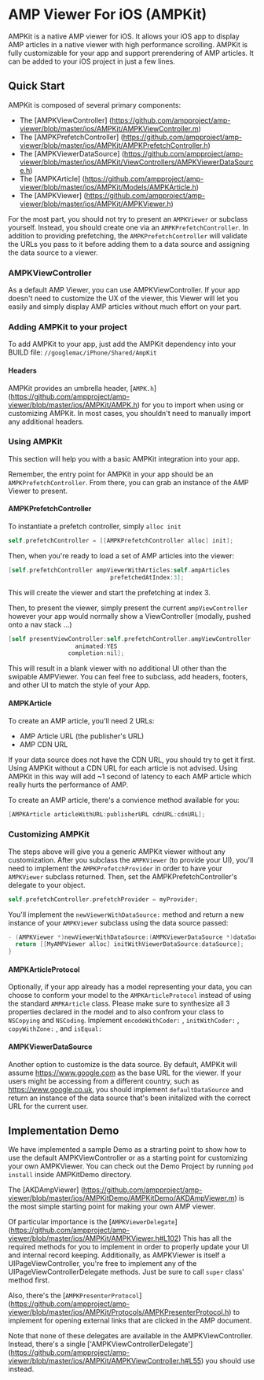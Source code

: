 # AMP Viewer For iOS (AMPKit)

AMPKit is a native AMP viewer for iOS. It allows your iOS app to display AMP
articles in a native viewer with high performance scrolling. AMPKit is fully
customizable for your app and support prerendering of AMP articles. It can be
added to your iOS project in just a few lines.

## Quick Start
AMPKit is composed of several primary components:

*   The [AMPKViewController] (https://github.com/ampproject/amp-viewer/blob/master/ios/AMPKit/AMPKViewController.m)
*   The [AMPKPrefetchController] (https://github.com/ampproject/amp-viewer/blob/master/ios/AMPKit/AMPKPrefetchController.h)
*   The [AMPKViewerDataSource] (https://github.com/ampproject/amp-viewer/blob/master/ios/AMPKit/ViewControllers/AMPKViewerDataSource.h)
*   The [AMPKArticle] (https://github.com/ampproject/amp-viewer/blob/master/ios/AMPKit/Models/AMPKArticle.h)
*   The [AMPKViewer] (https://github.com/ampproject/amp-viewer/blob/master/ios/AMPKit/AMPKViewer.h)

For the most part, you should not try to present an `AMPKViewer` or subclass
yourself. Instead, you should create one via an `AMPKPrefetchController`. In
addition to providing prefetching, the `AMPKPrefetchController` will validate
the URLs you pass to it before adding them to a data source and assigning the
data source to a viewer.

### AMPKViewController
As a default AMP Viewer, you can use AMPKViewController. If your app doesn't
need to customize the UX of the viewer, this Viewer will let you easily and
simply display AMP articles without much effort on your part.

### Adding AMPKit to your project

To add AMPKit to your app, just add the AMPKit dependency into your BUILD file:
`//googlemac/iPhone/Shared/AmpKit`

#### Headers

AMPKit provides an umbrella header, [`AMPK.h`] (https://github.com/ampproject/amp-viewer/blob/master/ios/AMPKit/AMPK.h)
for you to import when using or customizing AMPKit. In most cases, you shouldn't
need to manually import any additional headers.

### Using AMPKit

This section will help you with a basic AMPKit integration into your app.

Remember, the entry point for AMPKit in your app should be an
`AMPKPrefetchController`. From there, you can grab an instance of the AMP Viewer
to present.

#### AMPKPrefetchController

To instantiate a prefetch controller, simply `alloc init`

```objectivec
self.prefetchController = [[AMPKPrefetchController alloc] init];
```

Then, when you're ready to load a set of AMP articles into the viewer:

```objectivec
[self.prefetchController ampViewerWithArticles:self.ampArticles
                             prefetchedAtIndex:3];
```

This will create the viewer and start the prefetching at index 3.

Then, to present the viewer, simply present the current `ampViewController`
however your app would normally show a ViewController
(modally, pushed onto a nav stack ...)

```objectivec
[self presentViewController:self.prefetchController.ampViewController
                   animated:YES
                 completion:nil];
```

This will result in a blank viewer with no additional UI other than the swipable
AMPViewer. You can feel free to subclass, add headers, footers, and other UI to
match the style of your App.

#### AMPKArticle
To create an AMP article, you'll need 2 URLs:

*   AMP Article URL (the publisher's URL)
*   AMP CDN URL

If your data source does not have the CDN URL, you should try to get it first.
Using AMPKit without a CDN URL for each article is not advised. Using AMPKit in
this way will add ~1 second of latency to each AMP article which really hurts
the performance of AMP.

To create an AMP article, there's a convience method available for you:

```objectivec
[AMPKArticle articleWithURL:publisherURL cdnURL:cdnURL];
```

### Customizing AMPKit
The steps above will give you a generic AMPKit viewer without any customization.
After you subclass the `AMPKViewer` (to provide your UI), you'll need to
implement the `AMPKPrefetchProvider` in order to have your `AMPKViewer` subclass
returned. Then, set the AMPKPrefetchController's delegate to your object.

```objectivec
self.prefetchController.prefetchProvider = myProvider;
```

You'll implement the `newViewerWithDataSource:` method and return a new instance
of your `AMPKViewer` subclass using the data source passed:

```objectivec
- (AMPKViewer *)newViewerWithDataSource:(AMPKViewerDataSource *)dataSource {
  return [[MyAMPViewer alloc] initWithViewerDataSource:dataSource];
}
```

#### AMPKArticleProtocol
Optionally, if your app already has a model representing your data, you can
choose to conform your model to the `AMPKArticleProtocol` instead of using the
standard `AMPKArticle` class. Please make sure to synthesize all 3 properties
declared in the model and to also confrom your class to `NSCopying` and
`NSCoding`. Implement `encodeWithCoder:` , `initWithCoder:` , `copyWithZone:` ,
and `isEqual:`

#### AMPKViewerDataSource
Another option to customize is the data source. By default, AMPKit will assume
https://www.google.com as the base URL for the viewer. If your users might be
accessing from a different country, such as https://www.google.co.uk, you
should implement `defaultDataSource` and return an instance of the data source
that's been initalized with the correct URL for the current user.

## Implementation Demo
We have implemented a sample Demo as a strarting point to show how to use the
default AMPKViewController or as a starting point for customizing your own
AMPKViewer. You can check out the Demo Project by running `pod install` inside
AMPKitDemo directory.

The [AKDAmpViewer] (https://github.com/ampproject/amp-viewer/blob/master/ios/AMPKitDemo/AMPKitDemo/AKDAmpViewer.m)
is the most simple starting point for making your own AMP viewer. 

Of particular importance is the [`AMPKViewerDelegate`] (https://github.com/ampproject/amp-viewer/blob/master/ios/AMPKit/AMPKViewer.h#L102)
This has all the required methods for you to implement in order to properly
update your UI and internal record keeping. Additionally, as AMPKViewer 
is itself a UIPageViewController, you're free to implement any of the 
UIPageViewControllerDelegate methods. Just be sure to call `super` class'
method first. 

Also, there's the [`AMPKPresenterProtocol`] (https://github.com/ampproject/amp-viewer/blob/master/ios/AMPKit/Protocols/AMPKPresenterProtocol.h)
to implement for opening external links that are clicked in the AMP document.

Note that none of these delegates are available in the AMPKViewController.
Instead, there's a single ['AMPKViewControllerDelegate'] (https://github.com/ampproject/amp-viewer/blob/master/ios/AMPKit/AMPKViewController.h#L55)
you should use instead.
